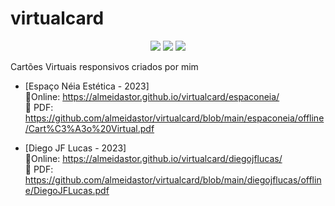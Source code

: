 # virtualcard
<p align="center">
  <img src="https://img.shields.io/badge/-HTML5-E34F26?logo=html5&logoColor=white&style=flat"/>
  <img src="https://img.shields.io/badge/-CSS3-1572B6?logo=css3&logoColor=white&style=flat"/>
  <img src="https://img.shields.io/badge/-InDesign-FF3366?logo=adobeindesign&logoColor=white&style=flat"/>
</p>

Cartões Virtuais responsivos criados por mim

* [Espaço Néia Estética - 2023] </br> 
🔗Online: https://almeidastor.github.io/virtualcard/espaconeia/ </br>
📎 PDF: https://github.com/almeidastor/virtualcard/blob/main/espaconeia/offline/Cart%C3%A3o%20Virtual.pdf

* [Diego JF Lucas - 2023] </br> 
🔗Online: https://almeidastor.github.io/virtualcard/diegojflucas/ </br>
📎 PDF: https://github.com/almeidastor/virtualcard/blob/main/diegojflucas/offline/DiegoJFLucas.pdf